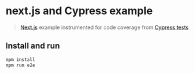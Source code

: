 # next.js and Cypress example
> [Next.js](https://nextjs.org/) example instrumented for code coverage from [Cypress tests](https://www.cypress.io/)

## Install and run

```sh
npm install
npm run e2e
```

